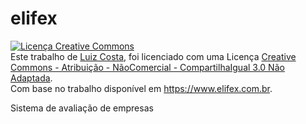 elifex
======

<a rel="license" href="http://creativecommons.org/licenses/by-nc-sa/3.0/deed.pt"><img alt="Licença Creative Commons" style="border-width:0" src="http://i.creativecommons.org/l/by-nc-sa/3.0/80x15.png" /></a><br />Este trabalho de <a xmlns:cc="http://creativecommons.org/ns#" href="https://www.elifex.com.br" property="cc:attributionName" rel="cc:attributionURL">Luiz Costa</a>, foi licenciado com uma Licença <a rel="license" href="http://creativecommons.org/licenses/by-nc-sa/3.0/deed.pt">Creative Commons - Atribuição - NãoComercial - CompartilhaIgual 3.0 Não Adaptada</a>.<br />Com base no trabalho disponível em <a xmlns:dct="http://purl.org/dc/terms/" href="https://www.elifex.com.br" rel="dct:source">https://www.elifex.com.br</a>.

Sistema de avaliação de empresas